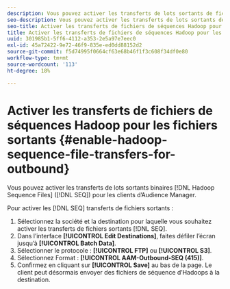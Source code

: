 ```yaml
---
description: Vous pouvez activer les transferts de lots sortants de fichiers de séquence d’Hadoops binaires (SEQ) pour les clients d’Audience Manager.
seo-description: Vous pouvez activer les transferts de lots sortants de fichiers de séquence d’Hadoops binaires (SEQ) pour les clients d’Audience Manager.
seo-title: Activer les transferts de fichiers de séquences Hadoop pour les fichiers sortants
title: Activer les transferts de fichiers de séquences Hadoop pour les fichiers sortants
uuid: 301985b1-5ff6-4112-a353-2e5a97e7eec0
exl-id: 45a72422-9e72-46f9-835e-ed0dd88152d2
source-git-commit: f5d74995f0664cf63e68b46f1f3c608f34df0e80
workflow-type: tm+mt
source-wordcount: '113'
ht-degree: 18%

---
```


# Activer les transferts de fichiers de séquences Hadoop pour les fichiers sortants {#enable-hadoop-sequence-file-transfers-for-outbound}

Vous pouvez activer les transferts de lots sortants binaires [!DNL Hadoop Sequence Files] ([!DNL SEQ]) pour les clients d’Audience Manager.

<!-- REMOVED FROM PUBLIC DOCS: The advantages of using [!DNL Hadoop SEQ] files are listed in the [public documentation](https://marketing.adobe.com/resources/help/en_US/aam/outbound-seq-files.html). -->

Pour activer les [!DNL SEQ] transferts de fichiers sortants :

1. Sélectionnez la société et la destination pour laquelle vous souhaitez activer les transferts de fichiers sortants [!DNL SEQ].
1. Dans l’interface **[!UICONTROL Edit Destinations]**, faites défiler l’écran jusqu’à **[!UICONTROL Batch Data]**.
1. Sélectionner le protocole : **[!UICONTROL FTP]** ou **[!UICONTROL S3]**.
1. Sélectionnez Format : **[!UICONTROL AAM-Outbound-SEQ (415)]**.
1. Confirmez en cliquant sur **[!UICONTROL Save]** au bas de la page. Le client peut désormais envoyer des fichiers de séquence d’Hadoops à la destination.
